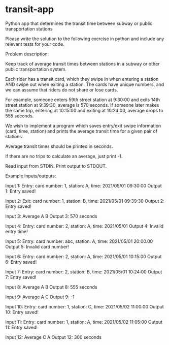 # transit-app
Python app that determines the transit time between subway or public transportation stations


Please write the solution to the following exercise in python and include any relevant tests for your code.

Problem description:

Keep track of average transit times between stations in a subway or other public transportation system.

Each rider has a transit card, which they swipe in when entering a station AND swipe out when exiting a station. The cards have unique numbers, and we can assume that riders do not share or lose cards.

For example, someone enters 59th street station at 9:30:00 and exits 14th street station at 9:39:30, average is 570 seconds. If someone later makes the same trip, entering at 10:15:00 and exiting at 10:24:00, average drops to 555 seconds.

We wish to implement a program which saves entry/exit swipe information (card, time, station) and prints the average transit time for a given pair of stations.

Average transit times should be printed in seconds.

If there are no trips to calculate an average, just print -1.

Read input from STDIN. Print output to STDOUT.


Example inputs/outputs:

Input 1: 
Entry: card number: 1, station: A, time: 2021/05/01 09:30:00
Output 1:
Entry saved!

Input 2:
Exit: card number: 1, station: B, time: 2021/05/01 09:39:30
Output 2:
Entry saved!

Input 3:
Average A B
Output 3:
570 seconds

Input 4:
Entry: card number: 2, station: A, time: 2021/05/01 
Output 4:
Invalid entry time!

Input 5:
Entry: card number: abc, station: A, time: 2021/05/01 20:00.00
Output 5:
Invalid card number!

Input 6:
Entry: card number: 2, station: A, time: 2021/05/01 10:15:00
Output 6:
Entry saved!

Input 7:
Entry: card number: 2, station: B, time: 2021/05/01 10:24:00
Output 7:
Entry saved!

Input 8:
Average A B
Output 8:
555 seconds

Input 9:
Average A C
Output 9:
-1

Input 10:
Entry: card number: 1, station: C, time: 2021/05/02 11:00:00
Output 10:
Entry saved!

Input 11:
Entry: card number: 1, station: A, time: 2021/05/02 11:05:00
Output 11:
Entry saved!

Input 12:
Average C A
Output 12:
300 seconds
